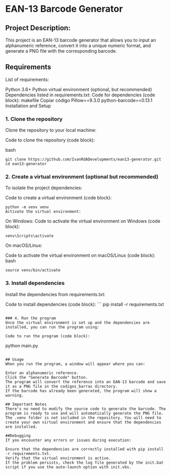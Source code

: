 # EAN-13 Barcode Generator
## Project Description: 
This project is an EAN-13 barcode generator that allows you to input an alphanumeric reference, convert it into a unique numeric format, and generate a PNG file with the corresponding barcode.

## Requirements
List of requirements:

Python 3.6+
Python virtual environment (optional, but recommended)
Dependencies listed in requirements.txt:
Code for dependencies (code block):
makefile
Copiar código
Pillow==9.3.0
python-barcode==0.13.1
Installation and Setup

### 1. Clone the repository
Clone the repository to your local machine:

Code to clone the repository (code block):

bash
```
git clone https://github.com/IvanRdADevelopments/ean13-generator.git
cd ean13-generator
```

### 2. Create a virtual environment (optional but recommended)
To isolate the project dependencies:

Code to create a virtual environment (code block):
```
python -m venv venv
Activate the virtual environment:
```

On Windows:
Code to activate the virtual environment on Windows (code block):

```
venv\Scripts\activate
```

On macOS/Linux:

Code to activate the virtual environment on macOS/Linux (code block):
bash
```
source venv/bin/activate
```

### 3. Install dependencies
Install the dependencies from requirements.txt:

Code to install dependencies (code block):
´´´
pip install -r requirements.txt
```

### 4. Run the program
Once the virtual environment is set up and the dependencies are installed, you can run the program using:

Code to run the program (code block):
```
python main.py
```

## Usage
When you run the program, a window will appear where you can:

Enter an alphanumeric reference.
Click the "Generate Barcode" button.
The program will convert the reference into an EAN-13 barcode and save it as a PNG file in the codigos_barras directory.
If the barcode has already been generated, the program will show a warning.

## Important Notes
There's no need to modify the source code to generate the barcode. The program is ready to use and will automatically generate the PNG file.
The .venv folder is not included in the repository. You will need to create your own virtual environment and ensure that the dependencies are installed.

##Debugging
If you encounter any errors or issues during execution:

Ensure that the dependencies are correctly installed with pip install -r requirements.txt.
Verify that the virtual environment is active.
If the problem persists, check the log file generated by the init.bat script if you use the auto-launch option with init.vbs.